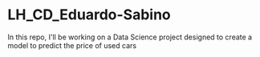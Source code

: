 # LH_CD_Eduardo-Sabino
In this repo, I'll be working on a Data Science project designed to create a model to predict the price of used cars
